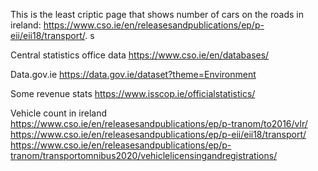 This is the least criptic page that shows number of cars on the roads in ireland: https://www.cso.ie/en/releasesandpublications/ep/p-eii/eii18/transport/. 
s


Central statistics office data 
https://www.cso.ie/en/databases/


Data.gov.ie 
https://data.gov.ie/dataset?theme=Environment

Some revenue stats
https://www.isscop.ie/officialstatistics/


Vehicle count in ireland 
https://www.cso.ie/en/releasesandpublications/ep/p-tranom/to2016/vlr/ 
https://www.cso.ie/en/releasesandpublications/ep/p-eii/eii18/transport/
https://www.cso.ie/en/releasesandpublications/ep/p-tranom/transportomnibus2020/vehiclelicensingandregistrations/